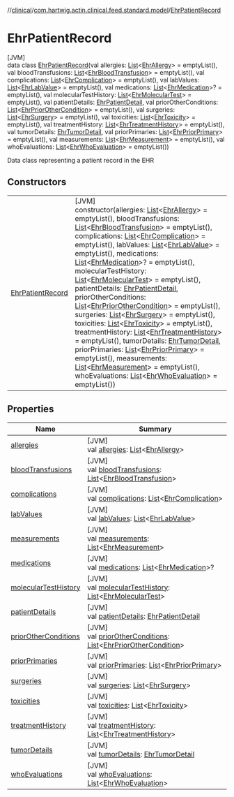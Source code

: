 //[clinical](../../../index.md)/[com.hartwig.actin.clinical.feed.standard.model](../index.md)/[EhrPatientRecord](index.md)

# EhrPatientRecord

[JVM]\
data class [EhrPatientRecord](index.md)(val allergies: [List](https://kotlinlang.org/api/latest/jvm/stdlib/kotlin.collections/-list/index.html)&lt;[EhrAllergy](../-ehr-allergy/index.md)&gt; = emptyList(), val bloodTransfusions: [List](https://kotlinlang.org/api/latest/jvm/stdlib/kotlin.collections/-list/index.html)&lt;[EhrBloodTransfusion](../-ehr-blood-transfusion/index.md)&gt; = emptyList(), val complications: [List](https://kotlinlang.org/api/latest/jvm/stdlib/kotlin.collections/-list/index.html)&lt;[EhrComplication](../-ehr-complication/index.md)&gt; = emptyList(), val labValues: [List](https://kotlinlang.org/api/latest/jvm/stdlib/kotlin.collections/-list/index.html)&lt;[EhrLabValue](../-ehr-lab-value/index.md)&gt; = emptyList(), val medications: [List](https://kotlinlang.org/api/latest/jvm/stdlib/kotlin.collections/-list/index.html)&lt;[EhrMedication](../-ehr-medication/index.md)&gt;? = emptyList(), val molecularTestHistory: [List](https://kotlinlang.org/api/latest/jvm/stdlib/kotlin.collections/-list/index.html)&lt;[EhrMolecularTest](../-ehr-molecular-test/index.md)&gt; = emptyList(), val patientDetails: [EhrPatientDetail](../-ehr-patient-detail/index.md), val priorOtherConditions: [List](https://kotlinlang.org/api/latest/jvm/stdlib/kotlin.collections/-list/index.html)&lt;[EhrPriorOtherCondition](../-ehr-prior-other-condition/index.md)&gt; = emptyList(), val surgeries: [List](https://kotlinlang.org/api/latest/jvm/stdlib/kotlin.collections/-list/index.html)&lt;[EhrSurgery](../-ehr-surgery/index.md)&gt; = emptyList(), val toxicities: [List](https://kotlinlang.org/api/latest/jvm/stdlib/kotlin.collections/-list/index.html)&lt;[EhrToxicity](../-ehr-toxicity/index.md)&gt; = emptyList(), val treatmentHistory: [List](https://kotlinlang.org/api/latest/jvm/stdlib/kotlin.collections/-list/index.html)&lt;[EhrTreatmentHistory](../-ehr-treatment-history/index.md)&gt; = emptyList(), val tumorDetails: [EhrTumorDetail](../-ehr-tumor-detail/index.md), val priorPrimaries: [List](https://kotlinlang.org/api/latest/jvm/stdlib/kotlin.collections/-list/index.html)&lt;[EhrPriorPrimary](../-ehr-prior-primary/index.md)&gt; = emptyList(), val measurements: [List](https://kotlinlang.org/api/latest/jvm/stdlib/kotlin.collections/-list/index.html)&lt;[EhrMeasurement](../-ehr-measurement/index.md)&gt; = emptyList(), val whoEvaluations: [List](https://kotlinlang.org/api/latest/jvm/stdlib/kotlin.collections/-list/index.html)&lt;[EhrWhoEvaluation](../-ehr-who-evaluation/index.md)&gt; = emptyList())

Data class representing a patient record in the EHR

## Constructors

| | |
|---|---|
| [EhrPatientRecord](-ehr-patient-record.md) | [JVM]<br>constructor(allergies: [List](https://kotlinlang.org/api/latest/jvm/stdlib/kotlin.collections/-list/index.html)&lt;[EhrAllergy](../-ehr-allergy/index.md)&gt; = emptyList(), bloodTransfusions: [List](https://kotlinlang.org/api/latest/jvm/stdlib/kotlin.collections/-list/index.html)&lt;[EhrBloodTransfusion](../-ehr-blood-transfusion/index.md)&gt; = emptyList(), complications: [List](https://kotlinlang.org/api/latest/jvm/stdlib/kotlin.collections/-list/index.html)&lt;[EhrComplication](../-ehr-complication/index.md)&gt; = emptyList(), labValues: [List](https://kotlinlang.org/api/latest/jvm/stdlib/kotlin.collections/-list/index.html)&lt;[EhrLabValue](../-ehr-lab-value/index.md)&gt; = emptyList(), medications: [List](https://kotlinlang.org/api/latest/jvm/stdlib/kotlin.collections/-list/index.html)&lt;[EhrMedication](../-ehr-medication/index.md)&gt;? = emptyList(), molecularTestHistory: [List](https://kotlinlang.org/api/latest/jvm/stdlib/kotlin.collections/-list/index.html)&lt;[EhrMolecularTest](../-ehr-molecular-test/index.md)&gt; = emptyList(), patientDetails: [EhrPatientDetail](../-ehr-patient-detail/index.md), priorOtherConditions: [List](https://kotlinlang.org/api/latest/jvm/stdlib/kotlin.collections/-list/index.html)&lt;[EhrPriorOtherCondition](../-ehr-prior-other-condition/index.md)&gt; = emptyList(), surgeries: [List](https://kotlinlang.org/api/latest/jvm/stdlib/kotlin.collections/-list/index.html)&lt;[EhrSurgery](../-ehr-surgery/index.md)&gt; = emptyList(), toxicities: [List](https://kotlinlang.org/api/latest/jvm/stdlib/kotlin.collections/-list/index.html)&lt;[EhrToxicity](../-ehr-toxicity/index.md)&gt; = emptyList(), treatmentHistory: [List](https://kotlinlang.org/api/latest/jvm/stdlib/kotlin.collections/-list/index.html)&lt;[EhrTreatmentHistory](../-ehr-treatment-history/index.md)&gt; = emptyList(), tumorDetails: [EhrTumorDetail](../-ehr-tumor-detail/index.md), priorPrimaries: [List](https://kotlinlang.org/api/latest/jvm/stdlib/kotlin.collections/-list/index.html)&lt;[EhrPriorPrimary](../-ehr-prior-primary/index.md)&gt; = emptyList(), measurements: [List](https://kotlinlang.org/api/latest/jvm/stdlib/kotlin.collections/-list/index.html)&lt;[EhrMeasurement](../-ehr-measurement/index.md)&gt; = emptyList(), whoEvaluations: [List](https://kotlinlang.org/api/latest/jvm/stdlib/kotlin.collections/-list/index.html)&lt;[EhrWhoEvaluation](../-ehr-who-evaluation/index.md)&gt; = emptyList()) |

## Properties

| Name | Summary |
|---|---|
| [allergies](allergies.md) | [JVM]<br>val [allergies](allergies.md): [List](https://kotlinlang.org/api/latest/jvm/stdlib/kotlin.collections/-list/index.html)&lt;[EhrAllergy](../-ehr-allergy/index.md)&gt; |
| [bloodTransfusions](blood-transfusions.md) | [JVM]<br>val [bloodTransfusions](blood-transfusions.md): [List](https://kotlinlang.org/api/latest/jvm/stdlib/kotlin.collections/-list/index.html)&lt;[EhrBloodTransfusion](../-ehr-blood-transfusion/index.md)&gt; |
| [complications](complications.md) | [JVM]<br>val [complications](complications.md): [List](https://kotlinlang.org/api/latest/jvm/stdlib/kotlin.collections/-list/index.html)&lt;[EhrComplication](../-ehr-complication/index.md)&gt; |
| [labValues](lab-values.md) | [JVM]<br>val [labValues](lab-values.md): [List](https://kotlinlang.org/api/latest/jvm/stdlib/kotlin.collections/-list/index.html)&lt;[EhrLabValue](../-ehr-lab-value/index.md)&gt; |
| [measurements](measurements.md) | [JVM]<br>val [measurements](measurements.md): [List](https://kotlinlang.org/api/latest/jvm/stdlib/kotlin.collections/-list/index.html)&lt;[EhrMeasurement](../-ehr-measurement/index.md)&gt; |
| [medications](medications.md) | [JVM]<br>val [medications](medications.md): [List](https://kotlinlang.org/api/latest/jvm/stdlib/kotlin.collections/-list/index.html)&lt;[EhrMedication](../-ehr-medication/index.md)&gt;? |
| [molecularTestHistory](molecular-test-history.md) | [JVM]<br>val [molecularTestHistory](molecular-test-history.md): [List](https://kotlinlang.org/api/latest/jvm/stdlib/kotlin.collections/-list/index.html)&lt;[EhrMolecularTest](../-ehr-molecular-test/index.md)&gt; |
| [patientDetails](patient-details.md) | [JVM]<br>val [patientDetails](patient-details.md): [EhrPatientDetail](../-ehr-patient-detail/index.md) |
| [priorOtherConditions](prior-other-conditions.md) | [JVM]<br>val [priorOtherConditions](prior-other-conditions.md): [List](https://kotlinlang.org/api/latest/jvm/stdlib/kotlin.collections/-list/index.html)&lt;[EhrPriorOtherCondition](../-ehr-prior-other-condition/index.md)&gt; |
| [priorPrimaries](prior-primaries.md) | [JVM]<br>val [priorPrimaries](prior-primaries.md): [List](https://kotlinlang.org/api/latest/jvm/stdlib/kotlin.collections/-list/index.html)&lt;[EhrPriorPrimary](../-ehr-prior-primary/index.md)&gt; |
| [surgeries](surgeries.md) | [JVM]<br>val [surgeries](surgeries.md): [List](https://kotlinlang.org/api/latest/jvm/stdlib/kotlin.collections/-list/index.html)&lt;[EhrSurgery](../-ehr-surgery/index.md)&gt; |
| [toxicities](toxicities.md) | [JVM]<br>val [toxicities](toxicities.md): [List](https://kotlinlang.org/api/latest/jvm/stdlib/kotlin.collections/-list/index.html)&lt;[EhrToxicity](../-ehr-toxicity/index.md)&gt; |
| [treatmentHistory](treatment-history.md) | [JVM]<br>val [treatmentHistory](treatment-history.md): [List](https://kotlinlang.org/api/latest/jvm/stdlib/kotlin.collections/-list/index.html)&lt;[EhrTreatmentHistory](../-ehr-treatment-history/index.md)&gt; |
| [tumorDetails](tumor-details.md) | [JVM]<br>val [tumorDetails](tumor-details.md): [EhrTumorDetail](../-ehr-tumor-detail/index.md) |
| [whoEvaluations](who-evaluations.md) | [JVM]<br>val [whoEvaluations](who-evaluations.md): [List](https://kotlinlang.org/api/latest/jvm/stdlib/kotlin.collections/-list/index.html)&lt;[EhrWhoEvaluation](../-ehr-who-evaluation/index.md)&gt; |
